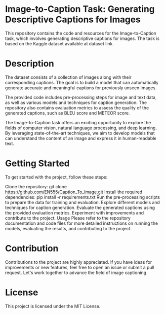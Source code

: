 # Image-to-Caption Task: Generating Descriptive Captions for Images
This repository contains the code and resources for the Image-to-Caption task, which involves generating descriptive captions for images. The task is based on the Kaggle dataset available at dataset link.

# Description
The dataset consists of a collection of images along with their corresponding captions. The goal is to build a model that can automatically generate accurate and meaningful captions for previously unseen images.

The provided code includes pre-processing steps for image and text data, as well as various models and techniques for caption generation. The repository also contains evaluation metrics to assess the quality of the generated captions, such as BLEU score and METEOR score.

The Image-to-Caption task offers an exciting opportunity to explore the fields of computer vision, natural language processing, and deep learning. By leveraging state-of-the-art techniques, we aim to develop models that can understand the content of an image and express it in human-readable text.

# Getting Started
To get started with the project, follow these steps:

Clone the repository: git clone https://github.com/EN555/Caption_To_Image.git
Install the required dependencies: pip install -r requirements.txt
Run the pre-processing scripts to prepare the data for training and evaluation.
Explore different models and techniques for caption generation.
Evaluate the generated captions using the provided evaluation metrics.
Experiment with improvements and contribute to the project.
Usage
Please refer to the repository documentation and code files for more detailed instructions on running the models, evaluating the results, and contributing to the project.

# Contribution
Contributions to the project are highly appreciated. If you have ideas for improvements or new features, feel free to open an issue or submit a pull request. Let's work together to advance the field of image captioning.

# License
This project is licensed under the MIT License.
